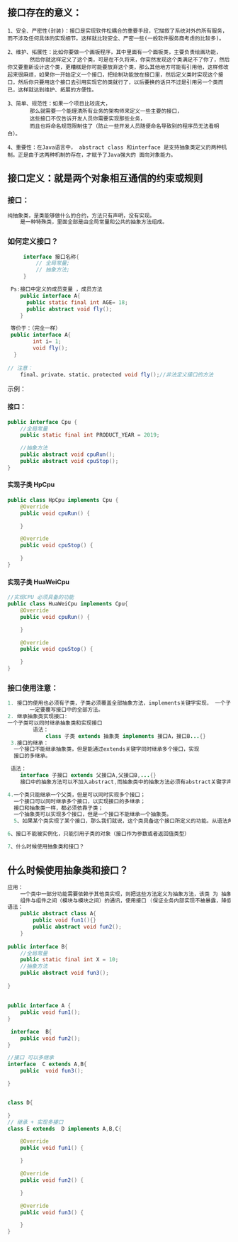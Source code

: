 ## 接口存在的意义：	
	
	1、安全、严密性(封装)：接口是实现软件松耦合的重要手段，它描叙了系统对外的所有服务，而不涉及任何具体的实现细节。这样就比较安全、严密一些(一般软件服务商考虑的比较多)。
	
	2、维护、拓展性：比如你要做一个画板程序，其中里面有一个面板类，主要负责绘画功能，
	       然后你就这样定义了这个类，可是在不久将来，你突然发现这个类满足不了你了，然后你又要重新设计这个类，更糟糕是你可能要放弃这个类，那么其他地方可能有引用他，这样修改起来很麻烦，如果你一开始定义一个接口，把绘制功能放在接口里，然后定义类时实现这个接口，然后你只要用这个接口去引用实现它的类就行了，以后要换的话只不过是引用另一个类而已，这样就达到维护、拓展的方便性。
	
	3、简单、规范性：如果一个项目比较庞大，
	       那么就需要一个能理清所有业务的架构师来定义一些主要的接口，
	       这些接口不仅告诉开发人员你需要实现那些业务，
	       而且也将命名规范限制住了（防止一些开发人员随便命名导致别的程序员无法看明白）。
	
	4、重要性：在Java语言中， abstract class 和interface 是支持抽象类定义的两种机制。正是由于这两种机制的存在，才赋予了Java强大的 面向对象能力。

## 接口定义：就是两个对象相互通信的约束或规则
### 接口：
```java
纯抽象类，是类能够做什么的合约，方法只有声明，没有实现。
	是一种特殊类，里面全部是由全局常量和公共的抽象方法组成。
```



### 如何定义接口？
```java
	 interface 接口名称{
		 // 全局常量;
		 // 抽象方法;
	 }
```



```java
 Ps:接口中定义的成员变量 ，成员方法
 	public interface A{
      public static final int AGE= 18;
      public abstract void fly();
    }

 等价于：（完全一样）
 public interface A{
        int i= 1;
        void fly();
  }
  
// 注意：  
 	final、private、static、protected void fly();//非法定义接口的方法

```



示例：

#### 接口：

```java
public interface Cpu {
    //全局常量
    public static final int PRODUCT_YEAR = 2019;

    //抽象方法
    public abstract void cpuRun();
    public abstract void cpuStop();
}
```

#### 实现子类 HpCpu

```java
public class HpCpu implements Cpu {
    @Override
    public void cpuRun() {

    }

    @Override
    public void cpuStop() {

    }
}
```

#### 实现子类 HuaWeiCpu

```java
//实现CPU 必须具备的功能
public class HuaWeiCpu implements Cpu{
    @Override
    public void cpuRun() {

    }

    @Override
    public void cpuStop() {

    }
}
```

### 接口使用注意：

```java
1. 接口的使用也必须有子类，子类必须覆盖全部抽象方法，implements关键字实现， 一个子类可以实现多个接口，则子类如果不是抽象类的话，
	   一定要覆写接口中的全部方法。
2. 继承抽象类实现接口: 
一个子类可以同时继承抽象类和实现接口
    	语法：
 			class 子类 extends 抽象类 implements 接口A，接口B...{}
 3.接口的继承：
  一个接口不能继承抽象类，但是能通过extends关键字同时继承多个接口，实现
  接口的多继承。

 语法：
 	interface 子接口 extends 父接口A,父接口B,...{}
 	接口中的抽象方法可以不加入abstract,而抽象类中的抽象方法必须有abstract关键字声明；

4.一个类只能继承一个父类，但是可以同时实现多个接口；
  一个接口可以同时继承多个接口，以实现接口的多继承；
  接口和抽象类一样，都必须依靠子类；
  一个抽象类可以实现多个接口，但是一个接口不能继承一个抽象类。
  5、如果某个类实现了某个接口，那么我们就说，这个类具备这个接口所定义的功能。从语法角度来说，和继承类似

6、接口不能被实例化，只能引用子类的对象（接口作为参数或者返回值类型）

7、什么时候使用抽象类和接口？
```

##   什么时候使用抽象类和接口？

```java
应用：
	一个类中一部分功能需要依赖于其他类实现，则把这些方法定义为抽象方法，该类 为 抽象类
	组件与组件之间（模块与模块之间）的通讯，使用接口 (保证业务内部实现不被暴露，降低模块之间的耦合性)
语法：
	public abstract class A{
        public void fun1(){}
        public abstract void fun2();        
	}
	
public interface B{
    //全局常量
    public static final int X = 10;
    //抽象方法
    public abstract void fun3();     
    
}
```









## 	

```java
public interface A {
    public void fun1();
}

 interface  B{
    public void fun2();
}

//接口 可以多继承
interface  C extends A,B{
    public  void fun3();

}


class D{

}
// 继承 + 实现多接口
class E extends  D implements A,B,C{

    @Override
    public void fun1() {

    }

    @Override
    public void fun2() {

    }

    @Override
    public void fun3() {

    }
}
```

 
